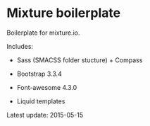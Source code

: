 # Mixture boilerplate

Boilerplate for mixture.io.

Includes:

- Sass (SMACSS folder stucture) + Compass

- Bootstrap 3.3.4

- Font-awesome 4.3.0

- Liquid templates 


Latest update: 2015-05-15